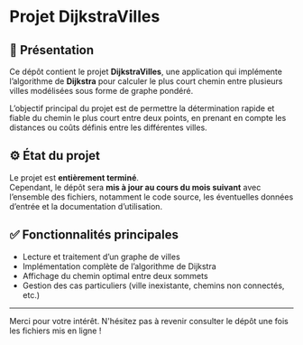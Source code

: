 # Projet DijkstraVilles

## 📘 Présentation

Ce dépôt contient le projet **DijkstraVilles**, une application qui implémente l’algorithme de **Dijkstra** pour calculer le plus court chemin entre plusieurs villes modélisées sous forme de graphe pondéré.

L’objectif principal du projet est de permettre la détermination rapide et fiable du chemin le plus court entre deux points, en prenant en compte les distances ou coûts définis entre les différentes villes.

## ⚙️ État du projet

Le projet est **entièrement terminé**.  
Cependant, le dépôt sera **mis à jour au cours du mois suivant** avec l’ensemble des fichiers, notamment le code source, les éventuelles données d’entrée et la documentation d’utilisation.

## ✅ Fonctionnalités principales

- Lecture et traitement d’un graphe de villes
- Implémentation complète de l’algorithme de Dijkstra
- Affichage du chemin optimal entre deux sommets
- Gestion des cas particuliers (ville inexistante, chemins non connectés, etc.)

---

Merci pour votre intérêt. N'hésitez pas à revenir consulter le dépôt une fois les fichiers mis en ligne !
